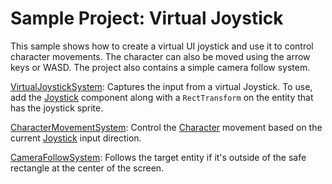# Sample Project: Virtual Joystick

This sample shows how to create a virtual UI joystick and use it to control character movements. The character can also be moved using the arrow keys or WASD. The project also contains a simple camera follow system.

[VirtualJoystickSystem](Scripts/VirtualJoystickSystem.cs): Captures the input from a virtual Joystick. To use, add the [Joystick](Components/Joystick.cs) component along with a `RectTransform` on the entity that has the joystick sprite.

[CharacterMovementSystem](Scripts/CharacterMovementSystem.cs): Control the [Character](Components/Character.cs) movement based on the current [Joystick](Components/Joystick.cs) input direction.

[CameraFollowSystem](Scripts/CameraFollowSystem.cs): Follows the target entity if it's outside of the safe rectangle at the center of the screen.
